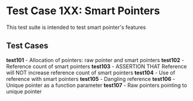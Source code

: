 Test Case 1XX: Smart Pointers
======
This test suite is intended to test smart pointer's features

## Test Cases
**test101** - Allocation of pointers: raw pointer and smart pointers
**test102** - Reference count of smart pointers
**test103** - ASSERTION THAT Reference will NOT increase reference count of smart pointers
**test104** - Use of reference with smart pointers
**test105** - Dangling reference
**test106** - Unique pointer as a function parameter
**test107** - Raw pointers pointing to unique pointer
